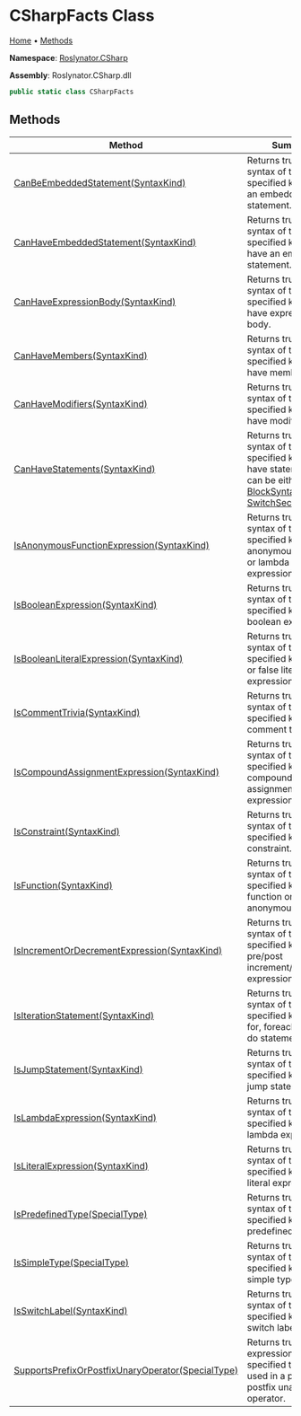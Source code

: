 # CSharpFacts Class <a name="_Top"></a>

[Home](../../../README.md) &#x2022; [Methods](#methods)

**Namespace**: [Roslynator.CSharp](../README.md#_Top)

**Assembly**: Roslynator\.CSharp\.dll

```csharp
public static class CSharpFacts
```

## Methods

| Method | Summary |
| ------ | ------- |
| [CanBeEmbeddedStatement(SyntaxKind)](CanBeEmbeddedStatement/README.md#_Top) | Returns true if a syntax of the specified kind can be an embedded statement\. |
| [CanHaveEmbeddedStatement(SyntaxKind)](CanHaveEmbeddedStatement/README.md#_Top) | Returns true if a syntax of the specified kind can have an embedded statement\. |
| [CanHaveExpressionBody(SyntaxKind)](CanHaveExpressionBody/README.md#_Top) | Returns true if a syntax of the specified kind can have expression body\. |
| [CanHaveMembers(SyntaxKind)](CanHaveMembers/README.md#_Top) | Returns true if a syntax of the specified kind can have members\. |
| [CanHaveModifiers(SyntaxKind)](CanHaveModifiers/README.md#_Top) | Returns true if a syntax of the specified kind can have modifiers\. |
| [CanHaveStatements(SyntaxKind)](CanHaveStatements/README.md#_Top) | Returns true if a syntax of the specified kind can have statements\. It can be either [BlockSyntax](https://docs.microsoft.com/en-us/dotnet/api/microsoft.codeanalysis.csharp.syntax.blocksyntax) or [SwitchSectionSyntax](https://docs.microsoft.com/en-us/dotnet/api/microsoft.codeanalysis.csharp.syntax.switchsectionsyntax)\. |
| [IsAnonymousFunctionExpression(SyntaxKind)](IsAnonymousFunctionExpression/README.md#_Top) | Returns true if a syntax of the specified kind is an anonymous method or lambda expression\. |
| [IsBooleanExpression(SyntaxKind)](IsBooleanExpression/README.md#_Top) | Returns true if a syntax of the specified kind is a boolean expression\. |
| [IsBooleanLiteralExpression(SyntaxKind)](IsBooleanLiteralExpression/README.md#_Top) | Returns true if a syntax of the specified kind is true or false literal expression\. |
| [IsCommentTrivia(SyntaxKind)](IsCommentTrivia/README.md#_Top) | Returns true if a syntax of the specified kind is comment trivia\. |
| [IsCompoundAssignmentExpression(SyntaxKind)](IsCompoundAssignmentExpression/README.md#_Top) | Returns true if a syntax of the specified kind is a compound assignment expression\. |
| [IsConstraint(SyntaxKind)](IsConstraint/README.md#_Top) | Returns true if a syntax of the specified kind is a constraint\. |
| [IsFunction(SyntaxKind)](IsFunction/README.md#_Top) | Returns true if a syntax of the specified kind if local function or anonymous function\. |
| [IsIncrementOrDecrementExpression(SyntaxKind)](IsIncrementOrDecrementExpression/README.md#_Top) | Returns true if a syntax of the specified kind is pre/post increment/decrement expression\. |
| [IsIterationStatement(SyntaxKind)](IsIterationStatement/README.md#_Top) | Returns true if a syntax of the specified kind is a for, foreach, while or do statement\. |
| [IsJumpStatement(SyntaxKind)](IsJumpStatement/README.md#_Top) | Returns true if a syntax of the specified kind is a jump statement\. |
| [IsLambdaExpression(SyntaxKind)](IsLambdaExpression/README.md#_Top) | Returns true if a syntax of the specified kind is a lambda expression\. |
| [IsLiteralExpression(SyntaxKind)](IsLiteralExpression/README.md#_Top) | Returns true if a syntax of the specified kind is a literal expression\. |
| [IsPredefinedType(SpecialType)](IsPredefinedType/README.md#_Top) | Returns true if a syntax of the specified kind is a predefined type\. |
| [IsSimpleType(SpecialType)](IsSimpleType/README.md#_Top) | Returns true if a syntax of the specified kind is a simple type\. |
| [IsSwitchLabel(SyntaxKind)](IsSwitchLabel/README.md#_Top) | Returns true if a syntax of the specified kind is a switch label\. |
| [SupportsPrefixOrPostfixUnaryOperator(SpecialType)](SupportsPrefixOrPostfixUnaryOperator/README.md#_Top) | Returns true if an expression of the specified type can be used in a prefix or postfix unary operator\. |

